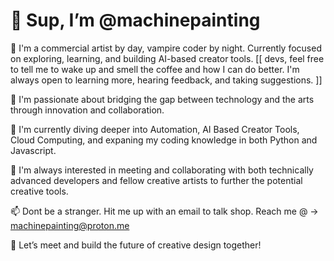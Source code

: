 # 👋 Sup, I’m @machinepainting

🎨 I'm a commercial artist by day, vampire coder by night. Currently focused on exploring, learning, and building AI-based creator tools.
[[ devs, feel free to tell me to wake up and smell the coffee and how I can do better. I'm always open to learning more, hearing feedback, and taking suggestions. ]]

🧠 I'm passionate about bridging the gap between technology and the arts through innovation and collaboration.

🌱 I'm currently diving deeper into Automation, AI Based Creator Tools, Cloud Computing, and expaning my coding knowledge in both Python and Javascript.

🤝 I'm always interested in meeting and collaborating with both technically advanced developers and fellow creative artists to further the potential creative tools.

📫 Dont be a stranger. Hit me up with an email to talk shop. Reach me @ → machinepainting@proton.me

🚀 Let’s meet and build the future of creative design together!


<!---
machinepainting/machinepainting is a ✨ special ✨ repository because its `README.md` (this file) appears on your GitHub profile.
You can click the Preview link to take a look at your changes.
--->
